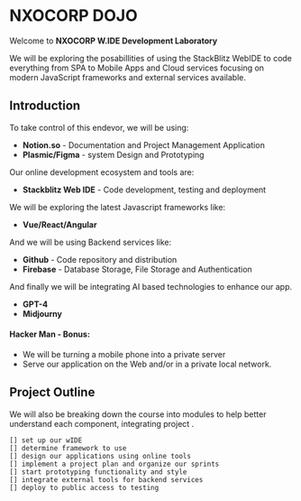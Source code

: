 # NXOCORP DOJO

Welcome to **NXOCORP W.IDE Development Laboratory**

We will be exploring the posabillities of using the StackBlitz WebIDE to code everything from SPA to Mobile Apps and Cloud services focusing on modern JavaScript frameworks and external services available.

## Introduction

To take control of this endevor, we will be using:

- **Notion.so** - Documentation and Project Management Application
- **Plasmic/Figma** - system Design and Prototyping

Our online development ecosystem and tools are:

- **Stackblitz Web IDE** - Code development, testing and deployment

We will be exploring the latest Javascript frameworks like:

- **Vue/React/Angular**

And we will be using Backend services like:

- **Github** - Code repository and distribution
- **Firebase** - Database Storage, File Storage and Authentication

And finally we will be integrating AI based technologies to enhance our app.

- **GPT-4**
- **Midjourny**

#### Hacker Man - Bonus:

- We will be turning a mobile phone into a private server
- Serve our application on the Web and/or in a private local network.

## Project Outline

We will also be breaking down the course into modules to help better understand each component, integrating project .

`[] set up our wIDE `  
`[] determine framework to use`  
`[] design our applications using online tools`  
`[] implement a project plan and organize our sprints`  
`[] start prototyping functionality and style`  
`[] integrate external tools for backend services`  
`[] deploy to public access to testing`
